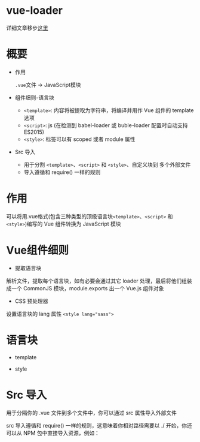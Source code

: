 
vue-loader 
====

详细文章移步[这里](https://vue-loader.vuejs.org/zh-cn/)

# 概要

- 作用

  `.vue`文件 -> JavaScript模块

- 组件细则-语言块

  - `<template>`: 内容将被提取为字符串，将编译并用作 Vue 组件的 template 选项
  - `<script>`: js (在检测到 babel-loader 或 buble-loader 配置时自动支持ES2015)
  - `<style>`: 标签可以有 scoped 或者 module 属性

- Src 导入

  - 用于分割 `<template>`、`<script>` 和 `<style>`、自定义块到 多个外部文件
  - 导入遵循和 require() 一样的规则


# 作用

可以将用.vue格式(包含三种类型的顶级语言块`<template>`、`<script>` 和 `<style>`)编写的 Vue 组件转换为 JavaScript 模块

# Vue组件细则

- 提取语言块

解析文件，提取每个语言块，如有必要会通过其它 loader 处理，最后将他们组装成一个 CommonJS 模块，module.exports 出一个 Vue.js 组件对象

- CSS 预处理器 

设置语言块的 lang 属性 `<style lang="sass">`

# 语言块

- template

- style


# Src 导入

用于分隔你的 .vue 文件到多个文件中，你可以通过 src 属性导入外部文件

<template src="./template.html"></template>
<style src="./style.css"></style>
<script src="./script.js"></script>

src 导入遵循和 require() 一样的规则，这意味着你相对路径需要以 ./ 开始，你还可以从 NPM 包中直接导入资源，例如：

<!-- import a file from the installed "todomvc-app-css" npm package -->
<style src="todomvc-app-css/index.css">

